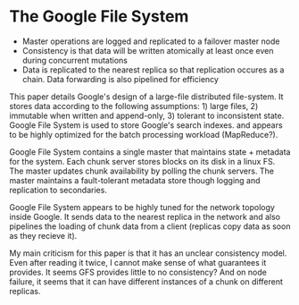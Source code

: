 # The Google File System

* Master operations are logged and replicated to a failover master node
* Consistency is that data will be written atomically at least once even during concurrent mutations
* Data is replicated to the nearest replica so that replication occures as a chain. Data forwarding is also pipelined for efficiency

This paper details Google's design of a large-file distributed file-system. It stores data according to the following assumptions: 1) large files, 2) immutable when written and append-only, 3) tolerant to inconsistent state. Google File System is used to store Google's search indexes. and appears to be highly optimized for the batch processing workload (MapReduce?).

Google File System contains a single master that maintains state + metadata for the system. Each chunk server stores blocks on its disk in a linux FS. The master updates chunk availability by polling the chunk servers. The master maintains a fault-tolerant metadata store though logging and replication to secondaries.

Google File System appears to be highly tuned for the network topology inside Google. It sends data to the nearest replica in the network and also pipelines the loading of chunk data from a client (replicas copy data as soon as they recieve it).

My main criticism for this paper is that it has an unclear consistency model. Even after reading it twice, I cannot make sense of what guarantees it provides. It seems GFS provides little to no consistency? And on node failure, it seems that it can have different instances of a chunk on different replicas.
